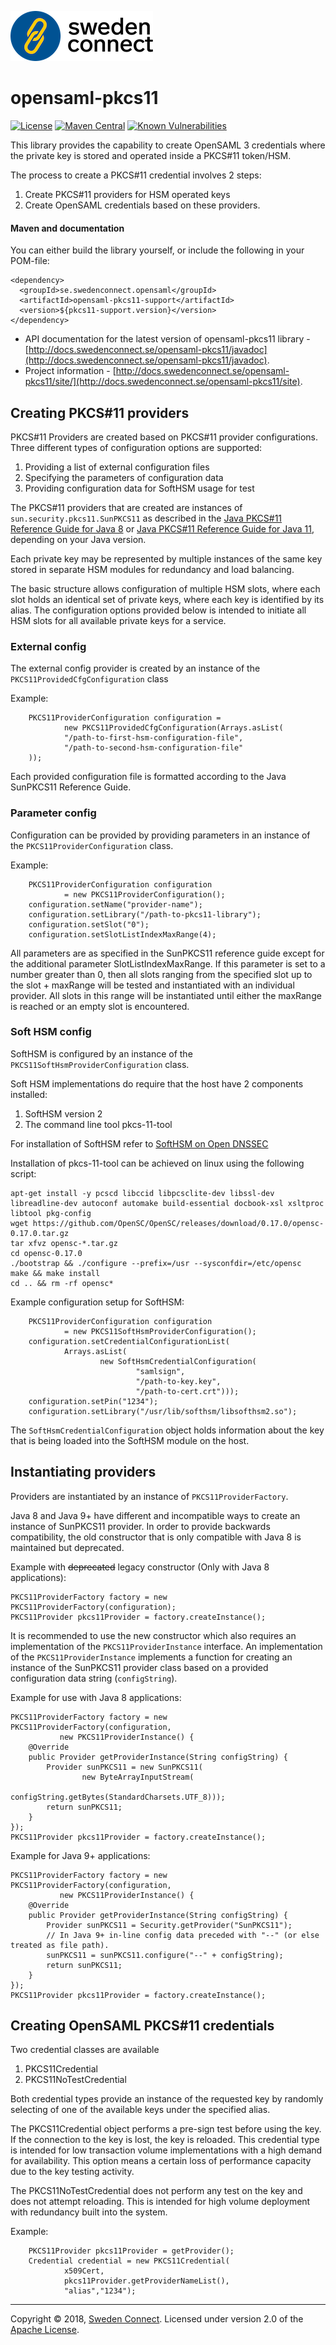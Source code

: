 ![Logo](images/sc-logo.png)

# opensaml-pkcs11

[![License](https://img.shields.io/badge/License-Apache%202.0-blue.svg)](https://opensource.org/licenses/Apache-2.0) [![Maven Central](https://maven-badges.herokuapp.com/maven-central/se.swedenconnect.opensaml/opensaml-pkcs11-support/badge.svg)](https://maven-badges.herokuapp.com/maven-central/se.swedenconnect.opensaml/opensaml-pkcs11-support) [![Known Vulnerabilities](https://snyk.io/test/github/swedenconnect/opensaml-pkcs11/badge.svg?targetFile=pom.xml)](https://snyk.io/test/github/swedenconnect/opensaml-pkcs11?targetFile=pom.xml)

This library provides the capability to create OpenSAML 3 credentials where the private key is stored and operated inside a PKCS#11 token/HSM.

The process to create a PKCS#11 credential involves 2 steps:

1. Create PKCS#11 providers for HSM operated keys
2. Create OpenSAML credentials based on these providers.

#### Maven and documentation

You can either build the library yourself, or include the following in your POM-file:

```
<dependency>
  <groupId>se.swedenconnect.opensaml</groupId>
  <artifactId>opensaml-pkcs11-support</artifactId>
  <version>${pkcs11-support.version}</version>
</dependency>
```

* API documentation for the latest version of opensaml-pkcs11 library - [http://docs.swedenconnect.se/opensaml-pkcs11/javadoc](http://docs.swedenconnect.se/opensaml-pkcs11/javadoc).
* Project information - [http://docs.swedenconnect.se/opensaml-pkcs11/site/](http://docs.swedenconnect.se/opensaml-pkcs11/site).

## Creating PKCS#11 providers

PKCS#11 Providers are created based on PKCS#11 provider configurations. Three different types of configuration options are supported:

1. Providing a list of external configuration files
2. Specifying the parameters of configuration data
3. Providing configuration data for SoftHSM usage for test

The PKCS#11 providers that are created are instances of `sun.security.pkcs11.SunPKCS11` as described in the [Java PKCS#11 Reference Guide for Java 8](https://docs.oracle.com/javase/7/docs/technotes/guides/security/p11guide.html) or [Java PKCS#11 Reference Guide for Java 11](https://docs.oracle.com/en/java/javase/11/security/pkcs11-reference-guide1.html), depending on your Java version.

Each private key may be represented by multiple instances of the same key stored in separate HSM modules for redundancy and load balancing. 

The basic structure allows configuration of multiple HSM slots, where each slot holds an identical set of private keys, where each key is identified by its alias. The configuration options provided below is intended to initiate all HSM slots for all available private keys for a service.

### External config
The external config provider is created by an instance of the `PKCS11ProvidedCfgConfiguration` class

Example:

        PKCS11ProviderConfiguration configuration = 
                new PKCS11ProvidedCfgConfiguration(Arrays.asList(
                "/path-to-first-hsm-configuration-file",
                "/path-to-second-hsm-configuration-file"
        ));

Each provided configuration file is formatted according to the Java SunPKCS11 Reference Guide.

### Parameter config
Configuration can be provided by providing parameters in an instance of the `PKCS11ProviderConfiguration` class.

Example:

        PKCS11ProviderConfiguration configuration
                = new PKCS11ProviderConfiguration();
        configuration.setName("provider-name");
        configuration.setLibrary("/path-to-pkcs11-library");
        configuration.setSlot("0");
        configuration.setSlotListIndexMaxRange(4);

All parameters are as specified in the SunPKCS11 reference guide except for the additional parameter SlotListIndexMaxRange. If this parameter is set to a number greater than 0, then all slots ranging from the specified slot up to the slot + maxRange will be tested and instantiated with an individual provider. All slots in this range will be instantiated until either the maxRange is reached or an empty slot is encountered.

### Soft HSM config
SoftHSM is configured by an instance of the `PKCS11SoftHsmProviderConfiguration` class.

Soft HSM implementations do require that the host have 2 components installed:

1. SoftHSM version 2
2. The command line tool pkcs-11-tool

For installation of SoftHSM refer to [SoftHSM on Open DNSSEC](https://www.opendnssec.org/softhsm/)

Installation of pkcs-11-tool can be achieved on linux using the following script:

    apt-get install -y pcscd libccid libpcsclite-dev libssl-dev libreadline-dev autoconf automake build-essential docbook-xsl xsltproc libtool pkg-config
    wget https://github.com/OpenSC/OpenSC/releases/download/0.17.0/opensc-0.17.0.tar.gz
    tar xfvz opensc-*.tar.gz
    cd opensc-0.17.0
    ./bootstrap && ./configure --prefix=/usr --sysconfdir=/etc/opensc
    make && make install
    cd .. && rm -rf opensc*

Example configuration setup for SoftHSM:

        PKCS11ProviderConfiguration configuration
                = new PKCS11SoftHsmProviderConfiguration();
        configuration.setCredentialConfigurationList(
                Arrays.asList(
                        new SoftHsmCredentialConfiguration(
                                "samlsign",
                                "/path-to-key.key",
                                "/path-to-cert.crt")));
        configuration.setPin("1234");
        configuration.setLibrary("/usr/lib/softhsm/libsofthsm2.so");

The `SoftHsmCredentialConfiguration` object holds information about the key that is being loaded into the SoftHSM module on the host.

## Instantiating providers
Providers are instantiated by an instance of `PKCS11ProviderFactory`.

Java 8 and Java 9+ have different and incompatible ways to create an instance of SunPKCS11 provider. In order to provide backwards compatibility, the old constructor that is only compatible with Java 8 is maintained but deprecated.

Example with <del>deprecated</del> legacy constructor (Only with Java 8 applications):

    PKCS11ProviderFactory factory = new PKCS11ProviderFactory(configuration);
    PKCS11Provider pkcs11Provider = factory.createInstance();

It is recommended to use the new constructor which also requires an implementation of the `PKCS11ProviderInstance` interface. An implementation of the `PKCS11ProviderInstance` implements a function for creating an instance of the SunPKCS11 provider class based on a provided configuration data string (`configString`).

Example for use with Java 8 applications:

    PKCS11ProviderFactory factory = new PKCS11ProviderFactory(configuration, 
               new PKCS11ProviderInstance() {
        @Override
        public Provider getProviderInstance(String configString) {
            Provider sunPKCS11 = new SunPKCS11(
                    new ByteArrayInputStream(
                            configString.getBytes(StandardCharsets.UTF_8)));
            return sunPKCS11;
        }
    });
    PKCS11Provider pkcs11Provider = factory.createInstance();

Example for Java 9+ applications:

    PKCS11ProviderFactory factory = new PKCS11ProviderFactory(configuration, 
               new PKCS11ProviderInstance() {
        @Override
        public Provider getProviderInstance(String configString) {
            Provider sunPKCS11 = Security.getProvider("SunPKCS11");
            // In Java 9+ in-line config data preceded with "--" (or else treated as file path).
            sunPKCS11 = sunPKCS11.configure("--" + configString);
            return sunPKCS11;
        }
    });
    PKCS11Provider pkcs11Provider = factory.createInstance();


## Creating OpenSAML PKCS#11 credentials

Two credential classes are available

1. PKCS11Credential
2. PKCS11NoTestCredential

Both credential types provide an instance of the requested key by randomly selecting of one of the available keys under the specified alias.

The PKCS11Credential object performs a pre-sign test before using the key. If the connection to the key is lost, the key is reloaded. This credential type is intended for low transaction volume implementations with a high demand for availability. This option means a certain loss of performance capacity due to the key testing activity.

The PKCS11NoTestCredential does not perform any test on the key and does not attempt reloading. This is intended for high volume deployment with redundancy built into the system.

Example:

        PKCS11Provider pkcs11Provider = getProvider();
        Credential credential = new PKCS11Credential(
                x509Cert,
                pkcs11Provider.getProviderNameList(),
                "alias","1234");


------

Copyright &copy; 2018, [Sweden Connect](https://swedenconnect.se). Licensed under version 2.0 of the [Apache License](http://www.apache.org/licenses/LICENSE-2.0).




